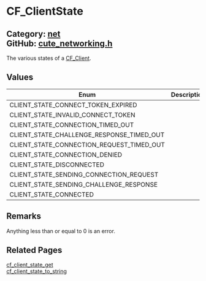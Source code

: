 [](../header.md ':include')

# CF_ClientState

Category: [net](/api_reference?id=net)  
GitHub: [cute_networking.h](https://github.com/RandyGaul/cute_framework/blob/master/include/cute_networking.h)  
---

The various states of a [CF_Client](/net/cf_client.md).

## Values

Enum | Description
--- | ---
CLIENT_STATE_CONNECT_TOKEN_EXPIRED | 
CLIENT_STATE_INVALID_CONNECT_TOKEN | 
CLIENT_STATE_CONNECTION_TIMED_OUT | 
CLIENT_STATE_CHALLENGE_RESPONSE_TIMED_OUT | 
CLIENT_STATE_CONNECTION_REQUEST_TIMED_OUT | 
CLIENT_STATE_CONNECTION_DENIED | 
CLIENT_STATE_DISCONNECTED | 
CLIENT_STATE_SENDING_CONNECTION_REQUEST | 
CLIENT_STATE_SENDING_CHALLENGE_RESPONSE | 
CLIENT_STATE_CONNECTED | 

## Remarks

Anything less than or equal to 0 is an error.

## Related Pages

[cf_client_state_get](/net/cf_client_state_get.md)  
[cf_client_state_to_string](/net/cf_client_state_to_string.md)  
